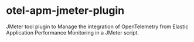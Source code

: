 # otel-apm-jmeter-plugin
JMeter tool plugin to Manage the integration of OpenTelemetry from Elastic Application Performance Monitoring in a JMeter script.
